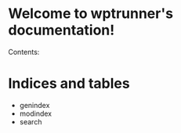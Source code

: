 Welcome to wptrunner's documentation!
=====================================

Contents:

Indices and tables
==================

-   genindex
-   modindex
-   search

